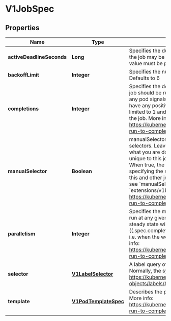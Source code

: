 
# V1JobSpec

## Properties
Name | Type | Description | Notes
------------ | ------------- | ------------- | -------------
**activeDeadlineSeconds** | **Long** | Specifies the duration in seconds relative to the startTime that the job may be active before the system tries to terminate it; value must be positive integer |  [optional]
**backoffLimit** | **Integer** | Specifies the number of retries before marking this job failed. Defaults to 6 |  [optional]
**completions** | **Integer** | Specifies the desired number of successfully finished pods the job should be run with.  Setting to nil means that the success of any pod signals the success of all pods, and allows parallelism to have any positive value.  Setting to 1 means that parallelism is limited to 1 and the success of that pod signals the success of the job. More info: https://kubernetes.io/docs/concepts/workloads/controllers/jobs-run-to-completion/ |  [optional]
**manualSelector** | **Boolean** | manualSelector controls generation of pod labels and pod selectors. Leave &#x60;manualSelector&#x60; unset unless you are certain what you are doing. When false or unset, the system pick labels unique to this job and appends those labels to the pod template.  When true, the user is responsible for picking unique labels and specifying the selector.  Failure to pick a unique label may cause this and other jobs to not function correctly.  However, You may see &#x60;manualSelector&#x3D;true&#x60; in jobs that were created with the old &#x60;extensions/v1beta1&#x60; API. More info: https://kubernetes.io/docs/concepts/workloads/controllers/jobs-run-to-completion/#specifying-your-own-pod-selector |  [optional]
**parallelism** | **Integer** | Specifies the maximum desired number of pods the job should run at any given time. The actual number of pods running in steady state will be less than this number when ((.spec.completions - .status.successful) &lt; .spec.parallelism), i.e. when the work left to do is less than max parallelism. More info: https://kubernetes.io/docs/concepts/workloads/controllers/jobs-run-to-completion/ |  [optional]
**selector** | [**V1LabelSelector**](V1LabelSelector.md) | A label query over pods that should match the pod count. Normally, the system sets this field for you. More info: https://kubernetes.io/docs/concepts/overview/working-with-objects/labels/#label-selectors |  [optional]
**template** | [**V1PodTemplateSpec**](V1PodTemplateSpec.md) | Describes the pod that will be created when executing a job. More info: https://kubernetes.io/docs/concepts/workloads/controllers/jobs-run-to-completion/ | 



